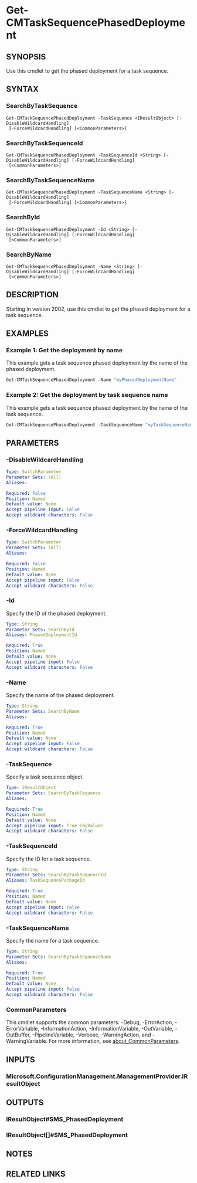 ﻿---
external help file: AdminUI.PS.dll-Help.xml
Module Name: ConfigurationManager
online version:
schema: 2.0.0
---

# Get-CMTaskSequencePhasedDeployment

## SYNOPSIS

Use this cmdlet to get the phased deployment for a task sequence.

## SYNTAX

### SearchByTaskSequence
```
Get-CMTaskSequencePhasedDeployment -TaskSequence <IResultObject> [-DisableWildcardHandling]
 [-ForceWildcardHandling] [<CommonParameters>]
```

### SearchByTaskSequenceId
```
Get-CMTaskSequencePhasedDeployment -TaskSequenceId <String> [-DisableWildcardHandling] [-ForceWildcardHandling]
 [<CommonParameters>]
```

### SearchByTaskSequenceName
```
Get-CMTaskSequencePhasedDeployment -TaskSequenceName <String> [-DisableWildcardHandling]
 [-ForceWildcardHandling] [<CommonParameters>]
```

### SearchById
```
Get-CMTaskSequencePhasedDeployment -Id <String> [-DisableWildcardHandling] [-ForceWildcardHandling]
 [<CommonParameters>]
```

### SearchByName
```
Get-CMTaskSequencePhasedDeployment -Name <String> [-DisableWildcardHandling] [-ForceWildcardHandling]
 [<CommonParameters>]
```

## DESCRIPTION

Starting in version 2002, use this cmdlet to get the phased deployment for a task sequence.

## EXAMPLES

### Example 1: Get the deployment by name

This example gets a task sequence phased deployment by the name of the phased deployment.

```powershell
Get-CMTaskSequencePhasedDeployment -Name "myPhasedDeploymentName"
```

### Example 2: Get the deployment by task sequence name

This example gets a task sequence phased deployment by the name of the task sequence.

```powershell
Get-CMTaskSequencePhasedDeployment -TaskSequenceName "myTaskSequenceName"
```

## PARAMETERS

### -DisableWildcardHandling

```yaml
Type: SwitchParameter
Parameter Sets: (All)
Aliases:

Required: False
Position: Named
Default value: None
Accept pipeline input: False
Accept wildcard characters: False
```

### -ForceWildcardHandling

```yaml
Type: SwitchParameter
Parameter Sets: (All)
Aliases:

Required: False
Position: Named
Default value: None
Accept pipeline input: False
Accept wildcard characters: False
```

### -Id

Specify the ID of the phased deployment.

```yaml
Type: String
Parameter Sets: SearchById
Aliases: PhasedDeploymentId

Required: True
Position: Named
Default value: None
Accept pipeline input: False
Accept wildcard characters: False
```

### -Name

Specify the name of the phased deployment.

```yaml
Type: String
Parameter Sets: SearchByName
Aliases:

Required: True
Position: Named
Default value: None
Accept pipeline input: False
Accept wildcard characters: False
```

### -TaskSequence

Specify a task sequence object.

```yaml
Type: IResultObject
Parameter Sets: SearchByTaskSequence
Aliases:

Required: True
Position: Named
Default value: None
Accept pipeline input: True (ByValue)
Accept wildcard characters: False
```

### -TaskSequenceId

Specify the ID for a task sequence.

```yaml
Type: String
Parameter Sets: SearchByTaskSequenceId
Aliases: TaskSequencePackageId

Required: True
Position: Named
Default value: None
Accept pipeline input: False
Accept wildcard characters: False
```

### -TaskSequenceName

Specify the name for a task sequence.

```yaml
Type: String
Parameter Sets: SearchByTaskSequenceName
Aliases:

Required: True
Position: Named
Default value: None
Accept pipeline input: False
Accept wildcard characters: False
```

### CommonParameters
This cmdlet supports the common parameters: -Debug, -ErrorAction, -ErrorVariable, -InformationAction, -InformationVariable, -OutVariable, -OutBuffer, -PipelineVariable, -Verbose, -WarningAction, and -WarningVariable. For more information, see [about_CommonParameters](http://go.microsoft.com/fwlink/?LinkID=113216).

## INPUTS

### Microsoft.ConfigurationManagement.ManagementProvider.IResultObject

## OUTPUTS

### IResultObject#SMS_PhasedDeployment

### IResultObject[]#SMS_PhasedDeployment

## NOTES

## RELATED LINKS
